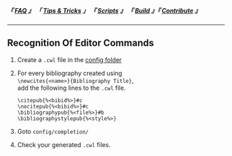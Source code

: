 
<!--                            < Static Links >                             -->

[FAQ]: ../FAQ/Overview
[Tips & Tricks]: Overview
[Scripts]: ../Scripts/Overview
[Build]: ../Build/Overview
[Contribute]: ../Contribute/Overview


<!--                             < Navigation >                              -->

##### 『 [FAQ] 』 「 [Tips & Tricks] 」 『 [Scripts] 』 『 [Build] 』『 [Contribute] 』

---


<!--                          < Tip / Trick Links >                          -->

[config folder]: ../FAQ/List/Config%20Folder


<!--                           < Tip / Trick >                               -->

## Recognition Of Editor Commands

1. Create a `.cwl` file in the [config folder]

2. For every bibliography created using<br>
   `\newcites{<name>}{Bibliography Title}`,<br>
   add the following lines to the `.cwl` file.

  
       \citepub{%<bibid%>}#c
       \nocitepub{%<bibid%>}#c
       \bibliographypub{%<file%>}#b
       \bibliographystylepub{%<style%>}
  

3. Goto `config/completion/`

4. Check your generated `.cwl` files.
